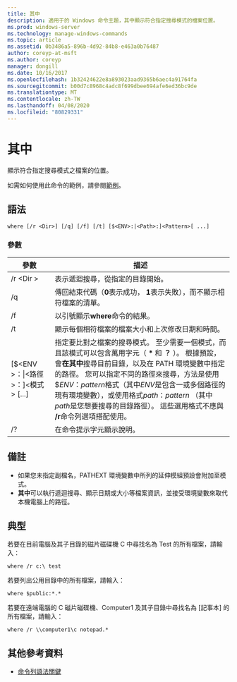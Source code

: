 ```yaml
---
title: 其中
description: 適用于的 Windows 命令主題，其中顯示符合指定搜尋模式的檔案位置。
ms.prod: windows-server
ms.technology: manage-windows-commands
ms.topic: article
ms.assetid: 0b3486a5-896b-4d92-84b8-e463a0b76487
author: coreyp-at-msft
ms.author: coreyp
manager: dongill
ms.date: 10/16/2017
ms.openlocfilehash: 1b32424622e8a893023aad9365b6aec4a91764fa
ms.sourcegitcommit: b00d7c8968c4adc8f699dbee694afe6ed36bc9de
ms.translationtype: MT
ms.contentlocale: zh-TW
ms.lasthandoff: 04/08/2020
ms.locfileid: "80829331"
---
```

# <a name="where"></a>其中



顯示符合指定搜尋模式之檔案的位置。

如需如何使用此命令的範例，請參閱[範例](#BKMK_examples)。

## <a name="syntax"></a>語法

```
where [/r <Dir>] [/q] [/f] [/t] [$<ENV>:|<Path>:]<Pattern>[ ...] 
```

### <a name="parameters"></a>參數

|參數|描述|
|---------|-----------|
|/r \<Dir >|表示遞迴搜尋，從指定的目錄開始。|
|/q|傳回結束代碼（**0**表示成功， **1**表示失敗），而不顯示相符檔案的清單。|
|/f|以引號顯示**where**命令的結果。|
|/t|顯示每個相符檔案的檔案大小和上次修改日期和時間。|
|[$\<ENV >：\|\<路徑 >：]\<模式 > [...]|指定要比對之檔案的搜尋模式。 至少需要一個模式，而且該模式可以包含萬用字元（ **&#42;** 和 **？** ）。 根據預設，會**在其中**搜尋目前目錄，以及在 PATH 環境變數中指定的路徑。 您可以指定不同的路徑來搜尋，方法是使用 $*ENV*：*pattern*格式（其中*ENV*是包含一或多個路徑的現有環境變數），或使用格式*path*：*pattern* （其中*path*是您想要搜尋的目錄路徑）。 這些選用格式不應與 **/r**命令列選項搭配使用。|
|/?|在命令提示字元顯示說明。|

## <a name="remarks"></a>備註

-   如果您未指定副檔名，PATHEXT 環境變數中所列的延伸模組預設會附加至模式。
-   **其中**可以執行遞迴搜尋、顯示日期或大小等檔案資訊，並接受環境變數來取代本機電腦上的路徑。

## <a name="examples"></a><a name=BKMK_examples></a>典型

若要在目前電腦及其子目錄的磁片磁碟機 C 中尋找名為 Test 的所有檔案，請輸入：
```
where /r c:\ test 
```
若要列出公用目錄中的所有檔案，請輸入：
```
where $public:*.*
```
若要在遠端電腦的 C 磁片磁碟機、Computer1 及其子目錄中尋找名為 [記事本] 的所有檔案，請輸入：
```
where /r \\computer1\c notepad.*
```

## <a name="additional-references"></a>其他參考資料

- [命令列語法關鍵](command-line-syntax-key.md)